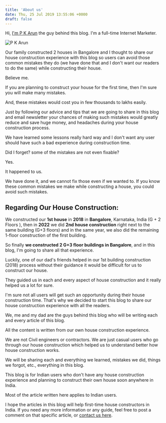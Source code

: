 ```yaml
---
title: 'About us'
date: Thu, 25 Jul 2019 13:55:06 +0000
draft: false
---
```


Hi, [I'm P K Arun](https://pkarun.com/) the guy behind this blog. I'm a full-time Internet Marketer.

![P K Arun](/about-us/images/p-k-arun.jpg)

Our family constructed 2 houses in Bangalore and I thought to share our house construction experience with this blog so users can avoid those common mistakes they do (we have done that and I don't want our readers to do the same) while constructing their house.

Believe me.

If you are planning to construct your house for the first time, then I'm sure you will make many mistakes.

And, these mistakes would cost you in few thousands to lakhs easily.

Just by following our advice and tips that we are going to share in this blog and email newsletter your chances of making such mistakes would greatly reduce and save huge money, and headaches during your house construction process.

We have learned some lessons really hard way and I don't want any user should have such a bad experience during construction time.

Did I forget? some of the mistakes are not even fixable?

Yes.

It happened to us.

We have done it, and we cannot fix those even if we wanted to. If you know these common mistakes we make while constructing a house, you could avoid such mistakes.

Regarding Our House Construction:
---------------------------------

We constructed our **1st house** in **2018** in **Bangalore**, Karnataka, India (G + 2 Floors ), then in **2022** we did **2nd house construction** right next to the same building (G+3 floors) and in the same year, we also did the remaining 1-floor construction of the first building.

So finally **we constructed 2 G+3 floor buildings in Bangalore**, and in this blog, I'm going to share all that experience.

Luckily, one of our dad's friends helped in our 1st building construction (2018) process without their guidance it would be difficult for us to construct our house.

They guided us in each and every aspect of house construction and it really helped us a lot for sure.

I'm sure not all users will get such an opportunity during their house construction time. That's why we decided to start this blog to share our house construction experience with all the readers.

We, me and my dad are the guys behind this blog who will be writing each and every article of this blog.

All the content is written from our own house construction experience.

We are not Civil engineers or contractors. We are just casual users who go through our house construction which helped us to understand better how house construction works.

We will be sharing each and everything we learned, mistakes we did, things we forgot, etc., everything in this blog.

This blog is for Indian users who don't have any house construction experience and planning to construct their own house soon anywhere in India.

Most of the article written here applies to Indian users.

I hope the articles in this blog will help first-time house constructors in India. If you need any more information or any guide, feel free to post a comment on that specific article, or [contact us here](https://houseconstructionguide.com/contact-us/).